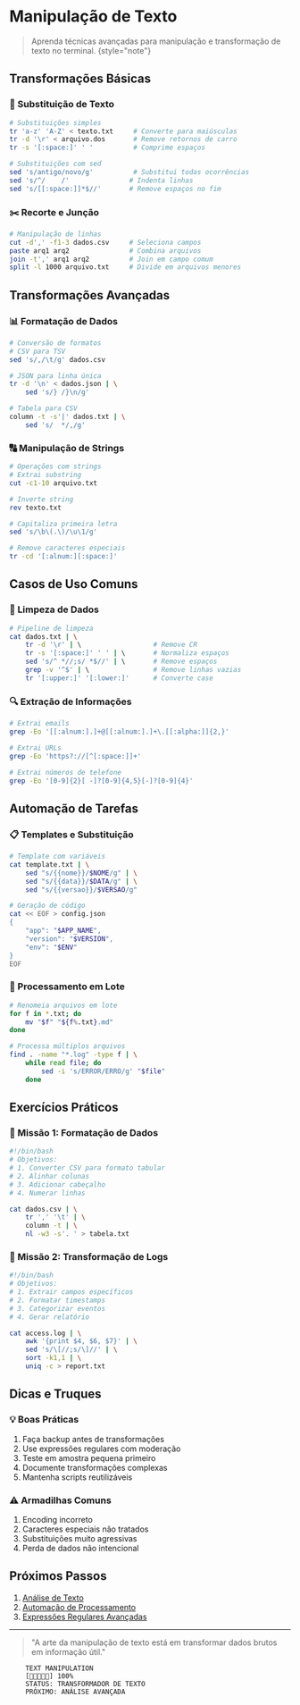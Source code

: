 # Manipulação de Texto

> Aprenda técnicas avançadas para manipulação e transformação de texto no terminal.
> {style="note"}

## Transformações Básicas

### 🔄 Substituição de Texto
```bash
# Substituições simples
tr 'a-z' 'A-Z' < texto.txt     # Converte para maiúsculas
tr -d '\r' < arquivo.dos       # Remove retornos de carro
tr -s '[:space:]' ' '          # Comprime espaços

# Substituições com sed
sed 's/antigo/novo/g'          # Substitui todas ocorrências
sed 's/^/    /'               # Indenta linhas
sed 's/[[:space:]]*$//'       # Remove espaços no fim
```

### ✂️ Recorte e Junção
```bash
# Manipulação de linhas
cut -d',' -f1-3 dados.csv     # Seleciona campos
paste arq1 arq2               # Combina arquivos
join -t',' arq1 arq2          # Join em campo comum
split -l 1000 arquivo.txt     # Divide em arquivos menores
```

## Transformações Avançadas

### 📊 Formatação de Dados
```bash
# Conversão de formatos
# CSV para TSV
sed 's/,/\t/g' dados.csv

# JSON para linha única
tr -d '\n' < dados.json | \
    sed 's/} /}\n/g'

# Tabela para CSV
column -t -s'|' dados.txt | \
    sed 's/  */,/g'
```

### 🔠 Manipulação de Strings
```bash
# Operações com strings
# Extrai substring
cut -c1-10 arquivo.txt

# Inverte string
rev texto.txt

# Capitaliza primeira letra
sed 's/\b\(.\)/\u\1/g'

# Remove caracteres especiais
tr -cd '[:alnum:][:space:]'
```

## Casos de Uso Comuns

### 📝 Limpeza de Dados
```bash
# Pipeline de limpeza
cat dados.txt | \
    tr -d '\r' | \                  # Remove CR
    tr -s '[:space:]' ' ' | \       # Normaliza espaços
    sed 's/^ *//;s/ *$//' | \       # Remove espaços
    grep -v '^$' | \                # Remove linhas vazias
    tr '[:upper:]' '[:lower:]'      # Converte case
```

### 🔍 Extração de Informações
```bash
# Extrai emails
grep -Eo '[[:alnum:].]+@[[:alnum:].]+\.[[:alpha:]]{2,}'

# Extrai URLs
grep -Eo 'https?://[^[:space:]]+'

# Extrai números de telefone
grep -Eo '[0-9]{2}[ -]?[0-9]{4,5}[-]?[0-9]{4}'
```

## Automação de Tarefas

### 📋 Templates e Substituição
```bash
# Template com variáveis
cat template.txt | \
    sed "s/{{nome}}/$NOME/g" | \
    sed "s/{{data}}/$DATA/g" | \
    sed "s/{{versao}}/$VERSAO/g"

# Geração de código
cat << EOF > config.json
{
    "app": "$APP_NAME",
    "version": "$VERSION",
    "env": "$ENV"
}
EOF
```

### 🔄 Processamento em Lote
```bash
# Renomeia arquivos em lote
for f in *.txt; do
    mv "$f" "${f%.txt}.md"
done

# Processa múltiplos arquivos
find . -name "*.log" -type f | \
    while read file; do
        sed -i 's/ERROR/ERRO/g' "$file"
    done
```

## Exercícios Práticos

### 🎯 Missão 1: Formatação de Dados
```bash
#!/bin/bash
# Objetivos:
# 1. Converter CSV para formato tabular
# 2. Alinhar colunas
# 3. Adicionar cabeçalho
# 4. Numerar linhas

cat dados.csv | \
    tr ',' '\t' | \
    column -t | \
    nl -w3 -s'. ' > tabela.txt
```

### 🎯 Missão 2: Transformação de Logs
```bash
#!/bin/bash
# Objetivos:
# 1. Extrair campos específicos
# 2. Formatar timestamps
# 3. Categorizar eventos
# 4. Gerar relatório

cat access.log | \
    awk '{print $4, $6, $7}' | \
    sed 's/\[//;s/\]//' | \
    sort -k1,1 | \
    uniq -c > report.txt
```

## Dicas e Truques

### 💡 Boas Práticas
1. Faça backup antes de transformações
2. Use expressões regulares com moderação
3. Teste em amostra pequena primeiro
4. Documente transformações complexas
5. Mantenha scripts reutilizáveis

### ⚠️ Armadilhas Comuns
1. Encoding incorreto
2. Caracteres especiais não tratados
3. Substituições muito agressivas
4. Perda de dados não intencional

## Próximos Passos

1. [Análise de Texto](text-analysis.md)
2. [Automação de Processamento](text-processing-automation.md)
3. [Expressões Regulares Avançadas](advanced-regex.md)

---

> "A arte da manipulação de texto está em transformar dados brutos em informação útil."

```ascii
    TEXT MANIPULATION
    [🔧🔧🔧🔧🔧] 100%
    STATUS: TRANSFORMADOR DE TEXTO
    PRÓXIMO: ANÁLISE AVANÇADA
```